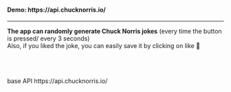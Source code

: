 
<h4>Demo: https://api.chucknorris.io/</h4>

<hr />
<b>The app can randomly generate Chuck Norris jokes</b>
(every time the button is pressed/ every 3 seconds)
<br/>
Also, if you liked the joke, you can easily save it by clicking on like 💙

<br/>
<br/>
<br/>
<br/>
<p>base API https://api.chucknorris.io/ </p>
